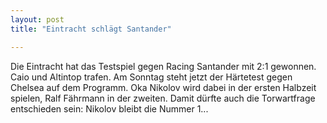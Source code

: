 ```yaml
---
layout: post
title: "Eintracht schlägt Santander"

---
```


Die Eintracht hat das Testspiel gegen Racing Santander mit 2:1 gewonnen. Caio und Altintop trafen. Am Sonntag steht jetzt der Härtetest gegen Chelsea auf dem Programm. Oka Nikolov wird dabei in der ersten Halbzeit spielen, Ralf Fährmann in der zweiten. Damit dürfte auch die Torwartfrage entschieden sein: Nikolov bleibt die Nummer 1...


